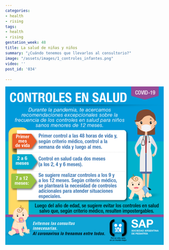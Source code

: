 ```yaml
---
categories:
- health
- rising
tags:
- health
- rising
gestation_week: 48
title: La salud de niñas y niños
summary: "¿Cuándo tenemos que llevarlos al consultorio?"
image: "/assets/images/1_controles_infantes.png"
video: ''
post_id: '034'

---
```

![](/assets/images/1_controles_infantes.png)